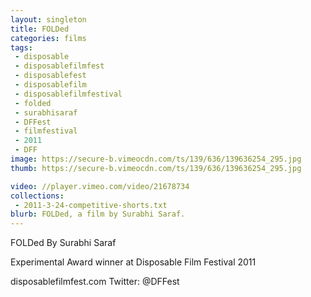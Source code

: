 ```yaml
---
layout: singleton
title: FOLDed
categories: films
tags:
 - disposable
 - disposablefilmfest
 - disposablefest
 - disposablefilm
 - disposablefilmfestival
 - folded
 - surabhisaraf
 - DFFest
 - filmfestival
 - 2011
 - DFF
image: https://secure-b.vimeocdn.com/ts/139/636/139636254_295.jpg
thumb: https://secure-b.vimeocdn.com/ts/139/636/139636254_295.jpg

video: //player.vimeo.com/video/21678734
collections:
 - 2011-3-24-competitive-shorts.txt
blurb: FOLDed, a film by Surabhi Saraf.
---
```


FOLDed
By Surabhi Saraf

Experimental Award winner at Disposable Film Festival 2011

disposablefilmfest.com
Twitter: @DFFest
